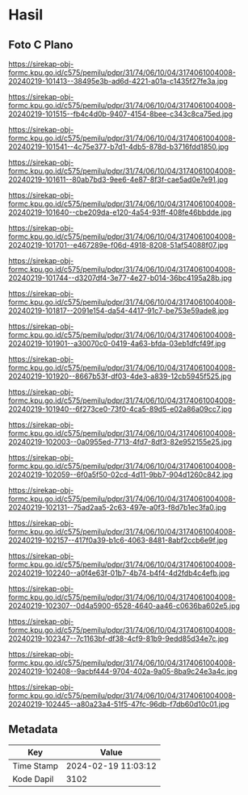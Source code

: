 # Hasil

## Foto C Plano

https://sirekap-obj-formc.kpu.go.id/c575/pemilu/pdpr/31/74/06/10/04/3174061004008-20240219-101413--38495e3b-ad6d-4221-a01a-c1435f27fe3a.jpg

https://sirekap-obj-formc.kpu.go.id/c575/pemilu/pdpr/31/74/06/10/04/3174061004008-20240219-101515--fb4c4d0b-9407-4154-8bee-c343c8ca75ed.jpg

https://sirekap-obj-formc.kpu.go.id/c575/pemilu/pdpr/31/74/06/10/04/3174061004008-20240219-101541--4c75e377-b7d1-4db5-878d-b3716fdd1850.jpg

https://sirekap-obj-formc.kpu.go.id/c575/pemilu/pdpr/31/74/06/10/04/3174061004008-20240219-101611--80ab7bd3-9ee6-4e87-8f3f-cae5ad0e7e91.jpg

https://sirekap-obj-formc.kpu.go.id/c575/pemilu/pdpr/31/74/06/10/04/3174061004008-20240219-101640--cbe209da-e120-4a54-93ff-408fe46bbdde.jpg

https://sirekap-obj-formc.kpu.go.id/c575/pemilu/pdpr/31/74/06/10/04/3174061004008-20240219-101701--e467289e-f06d-4918-8208-51af54088f07.jpg

https://sirekap-obj-formc.kpu.go.id/c575/pemilu/pdpr/31/74/06/10/04/3174061004008-20240219-101744--d3207df4-3e77-4e27-b014-36bc4195a28b.jpg

https://sirekap-obj-formc.kpu.go.id/c575/pemilu/pdpr/31/74/06/10/04/3174061004008-20240219-101817--2091e154-da54-4417-91c7-be753e59ade8.jpg

https://sirekap-obj-formc.kpu.go.id/c575/pemilu/pdpr/31/74/06/10/04/3174061004008-20240219-101901--a30070c0-0419-4a63-bfda-03eb1dfcf49f.jpg

https://sirekap-obj-formc.kpu.go.id/c575/pemilu/pdpr/31/74/06/10/04/3174061004008-20240219-101920--8667b53f-df03-4de3-a839-12cb5945f525.jpg

https://sirekap-obj-formc.kpu.go.id/c575/pemilu/pdpr/31/74/06/10/04/3174061004008-20240219-101940--6f273ce0-73f0-4ca5-89d5-e02a86a09cc7.jpg

https://sirekap-obj-formc.kpu.go.id/c575/pemilu/pdpr/31/74/06/10/04/3174061004008-20240219-102003--0a0955ed-7713-4fd7-8df3-82e952155e25.jpg

https://sirekap-obj-formc.kpu.go.id/c575/pemilu/pdpr/31/74/06/10/04/3174061004008-20240219-102059--6f0a5f50-02cd-4d11-9bb7-904d1260c842.jpg

https://sirekap-obj-formc.kpu.go.id/c575/pemilu/pdpr/31/74/06/10/04/3174061004008-20240219-102131--75ad2aa5-2c63-497e-a0f3-f8d7b1ec3fa0.jpg

https://sirekap-obj-formc.kpu.go.id/c575/pemilu/pdpr/31/74/06/10/04/3174061004008-20240219-102157--417f0a39-b1c6-4063-8481-8abf2ccb6e9f.jpg

https://sirekap-obj-formc.kpu.go.id/c575/pemilu/pdpr/31/74/06/10/04/3174061004008-20240219-102240--a0f4e63f-01b7-4b74-b4f4-4d2fdb4c4efb.jpg

https://sirekap-obj-formc.kpu.go.id/c575/pemilu/pdpr/31/74/06/10/04/3174061004008-20240219-102307--0d4a5900-6528-4640-aa46-c0636ba602e5.jpg

https://sirekap-obj-formc.kpu.go.id/c575/pemilu/pdpr/31/74/06/10/04/3174061004008-20240219-102347--7c1163bf-df38-4cf9-81b9-9edd85d34e7c.jpg

https://sirekap-obj-formc.kpu.go.id/c575/pemilu/pdpr/31/74/06/10/04/3174061004008-20240219-102408--9acbf444-9704-402a-9a05-8ba9c24e3a4c.jpg

https://sirekap-obj-formc.kpu.go.id/c575/pemilu/pdpr/31/74/06/10/04/3174061004008-20240219-102445--a80a23a4-51f5-47fc-96db-f7db60d10c01.jpg


## Metadata

| Key        | Value               |
| ---------- | ------------------- |
| Time Stamp | 2024-02-19 11:03:12 |
| Kode Dapil | 3102                |



